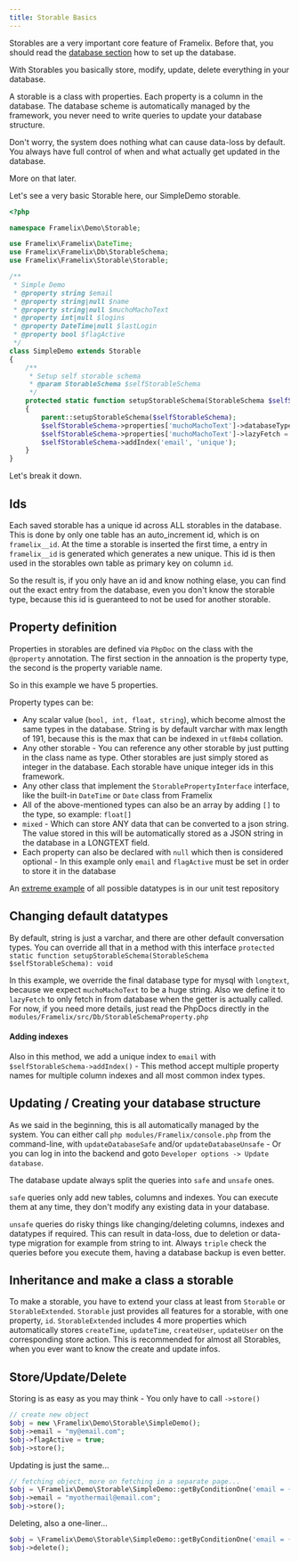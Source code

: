 ```yaml
---
title: Storable Basics
---
```


Storables are a very important core feature of Framelix. Before that, you should read
the [database section](../database/basics.md) how to set up the database.

With Storables you basically store, modify, update, delete everything in your database.

A storable is a class with properties. Each property is a column in the database. The database scheme is automatically
managed by the framework, you never need to write queries to update your database structure.

Don't worry, the system does nothing what can cause data-loss by default. You always have full control of when and what
actually get updated in the database.

More on that later.

Let's see a very basic Storable here, our SimpleDemo storable.

```php
<?php

namespace Framelix\Demo\Storable;

use Framelix\Framelix\DateTime;
use Framelix\Framelix\Db\StorableSchema;
use Framelix\Framelix\Storable\Storable;

/**
 * Simple Demo
 * @property string $email
 * @property string|null $name
 * @property string|null $muchoMachoText
 * @property int|null $logins
 * @property DateTime|null $lastLogin
 * @property bool $flagActive
 */
class SimpleDemo extends Storable
{
    /**
     * Setup self storable schema
     * @param StorableSchema $selfStorableSchema
     */
    protected static function setupStorableSchema(StorableSchema $selfStorableSchema): void
    {
        parent::setupStorableSchema($selfStorableSchema);
        $selfStorableSchema->properties['muchoMachoText']->databaseType = 'longtext';
        $selfStorableSchema->properties['muchoMachoText']->lazyFetch = true;
        $selfStorableSchema->addIndex('email', 'unique');
    }
}
```

Let's break it down.

## Ids

Each saved storable has a unique id across ALL storables in the database. This is done by only one table has an
auto_increment id, which is on `framelix__id`. At the time a storable is inserted the first time, a entry
in `framelix__id` is generated which generates a new unique. This id is then used in the storables own table as primary
key on column `id`.

So the result is, if you only have an id and know nothing elase, you can find out the exact entry from the database,
even you don't know the storable type, because this id is gueranteed to not be used for another storable.

## Property definition

Properties in storables are defined via `PhpDoc` on the class with the `@property` annotation. The first section in the
annoation is the property type, the second is the property variable name.

So in this example we have 5 properties.

Property types can be:

* Any scalar value (`bool, int, float, string`), which become almost the same types in the database. String is by
  default varchar with max length of 191, because this is the max that can be indexed in `utf8mb4` collation.
* Any other storable - You can reference any other storable by just putting in the class name as type. Other storables
  are just simply stored as integer in the database. Each storable have unique integer ids in this framework.
* Any other class that implement the `StorablePropertyInterface` interface, like the built-in `DateTime` or `Date` class
  from Framelix
* All of the above-mentioned types can also be an array by adding `[]` to the type, so example: `float[]`
* `mixed` - Which can store ANY data that can be converted to a json string. The value stored in this will be
  automatically stored as a JSON string in the database in a LONGTEXT field.
* Each property can also be declared with `null` which then is considered optional - In this example only `email`
  and `flagActive` must be set in order to store it in the database

An [extreme example](../../index.phphub.com/NullixAT/framelix-tests/blob/main/modules/FramelixTests/src/Storable/TestStorable2.php)
of all possible datatypes is in our unit test repository

## Changing default datatypes

By default, string is just a varchar, and there are other default conversation types. You can override all that in a
method with this interface `protected static function setupStorableSchema(StorableSchema $selfStorableSchema): void`

In this example, we override the final database type for mysql with `longtext`, because we expect `muchoMachoText` to be
a huge string. Also we define it to `lazyFetch` to only fetch in from database when the getter is actually called. For
now, if you need more details, just read the PhpDocs directly in
the `modules/Framelix/src/Db/StorableSchemaProperty.php`

#### Adding indexes

Also in this method, we add a unique index to `email` with `$selfStorableSchema->addIndex()` - This method accept
multiple property names for multiple column indexes and all most common index types.

## Updating / Creating your database structure

As we said in the beginning, this is all automatically managed by the system. You can either
call `php modules/Framelix/console.php` from the command-line, with `updateDatabaseSafe` and/or `updateDatabaseUnsafe` -
Or you can log in into the backend and goto `Developer options -> Update database`.

The database update always split the queries into `safe` and `unsafe` ones.

`safe` queries only add new tables, columns and indexes. You can execute them at any time, they don't modify any
existing data in your database.

`unsafe` queries do risky things like changing/deleting columns, indexes and datatypes if required. This can result in
data-loss, due to deletion or data-type migration for example from string to int. Always `triple` check the queries
before you execute them, having a database backup is even better.

## Inheritance and make a class a storable

To make a storable, you have to extend your class at least from `Storable` or `StorableExtended`. `Storable` just
provides all features for a storable, with one property, `id`. `StorableExtended` includes 4 more properties which
automatically stores `createTime`, `updateTime`, `createUser`, `updateUser` on the corresponding store action. This is
recommended for almost all Storables, when you ever want to know the create and update infos.

## Store/Update/Delete

Storing is as easy as you may think - You only have to call `->store()`

````php
// create new object
$obj = new \Framelix\Demo\Storable\SimpleDemo();
$obj->email = "my@email.com";
$obj->flagActive = true;
$obj->store();
````

Updating is just the same...

````php
// fetching object, more on fetching in a separate page...
$obj = \Framelix\Demo\Storable\SimpleDemo::getByConditionOne('email = {0}', ['my@email.com']);
$obj->email = "myothermail@email.com";
$obj->store();
````

Deleting, also a one-liner...

````php
$obj = \Framelix\Demo\Storable\SimpleDemo::getByConditionOne('email = {0}', ['my@email.com']);
$obj->delete();
````




